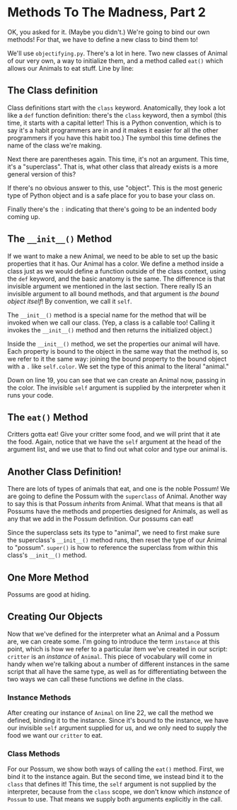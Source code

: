 # Methods To The Madness, Part 2

OK, you asked for it. (Maybe you didn't.) We're going to bind our own methods! For that, we have to define a new class to bind them to!

We'll use `objectifying.py`. There's a lot in here. Two new classes of Animal of our very own, a way to initialize them, and a method called `eat()` which allows our Animals to eat stuff. Line by line:

## The Class definition

Class definitions start with the `class` keyword. Anatomically, they look a lot like a `def` function definition: there's the `class` keyword, then a symbol (this time, it starts with a capital letter! This is a Python convention, which is to say it's a habit programmers are in and it makes it easier for all the other programmers if you have this habit too.) The symbol this time defines the name of the class we're making.

Next there are parentheses again. This time, it's not an argument. This time, it's a "superclass". That is, what other class that already exists is a more general version of this?

If there's no obvious answer to this, use "object". This is the most generic type of Python object and is a safe place for you to base your class on.

Finally there's the `:` indicating that there's going to be an indented body coming up.

## The `__init__()` Method

If we want to make a new Animal, we need to be able to set up the basic properties that it has. Our Animal has a color. We define a method inside a class just as we would define a function outside of the class context, using the `def` keyword, and the basic anatomy is the same. The difference is that invisible argument we mentioned in the last section. There really IS an invisible argument to all bound methods, and that argument is _the bound object itself_! By convention, we call it `self`.

The `__init__()` method is a special name for the method that will be invoked when we call our class. (Yep, a class is a callable too! Calling it invokes the `__init__()` method and then returns the initialized object.)

Inside the `__init__()` method, we set the properties our animal will have. Each property is bound to the object in the same way that the method is, so we refer to it the same way: joining the bound property to the bound object with a `.` like `self.color`. We set the type of this animal to the literal "animal."

Down on line 19, you can see that we can create an Animal now, passing in the color. The invisible `self` argument is supplied by the interpreter when it runs your code.

## The `eat()` Method

Critters gotta eat! Give your critter some food, and we will print that it ate the food. Again, notice that we have the `self` argument at the head of the argument list, and we use that to find out what color and type our animal is.

## Another Class Definition!

There are lots of types of animals that eat, and one is the noble Possum! We are going to define the Possum with the `superclass` of Animal. Another way to say this is that Possum _inherits_ from Animal. What that means is that all Possums have the methods and properties designed for Animals, as well as any that we add in the Possum definition. Our possums can eat!

Since the superclass sets its type to "animal", we need to first make sure the superclass's `__init__()` method runs, then reset the type of our Animal to "possum". `super()` is how to reference the superclass from within this class's `__init__()` method.

## One More Method

Possums are good at hiding.

## Creating Our Objects

Now that we've defined for the interpreter what an Animal and a Possum are, we can create some. I'm going to introduce the term `instance` at this point, which is how we refer to a particular item we've created in our script: `critter` is an _instance_ of `Animal`. This piece of vocabulary will come in handy when we're talking about a number of different instances in the same script that all have the same type, as well as for differentiating between the two ways we can call these functions we define in the class.

### Instance Methods

After creating our instance of `Animal` on line 22, we call the method we defined, binding it to the instance. Since it's bound to the instance, we have our invisible `self` argument supplied for us, and we only need to supply the food we want our `critter` to eat.

### Class Methods

For our Possum, we show both ways of calling the `eat()` method. First, we bind it to the instance again. But the second time, we instead bind it to the `class` that defines it! This time, the `self` argument is not supplied by the interpreter, because from the `class` scope, we don't know which _instance_ of `Possum` to use. That means we supply both arguments explicitly in the call.
 